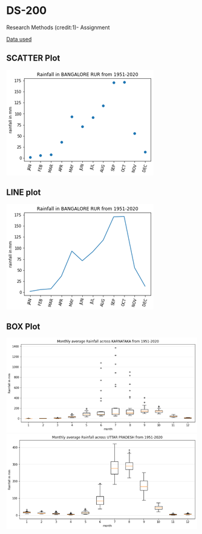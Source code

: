 # DS-200
Research Methods (credit:1)- Assignment
<p>
<a href="https://data.gov.in/catalog/district-rainfall-normal-mm-monthly-seasonal-and-annual-data-period-1951-2000?filters%5Bfield_catalog_reference%5D=87155&format=json&offset=0&limit=6&sort%5Bcreated%5D=desc" target="_blank"> Data used</a> 
</p>

## SCATTER Plot
![stack Overflow](https://raw.githubusercontent.com/amrajak/DS-200/main/plot/scatter.png)


## LINE plot
![stack Overflow](https://raw.githubusercontent.com/amrajak/DS-200/main/plot/line.png)

## BOX Plot
![stack Overflow](https://raw.githubusercontent.com/amrajak/DS-200/main/plot/box1.png)
![stack Overflow](https://raw.githubusercontent.com/amrajak/DS-200/main/plot/box2.png)

